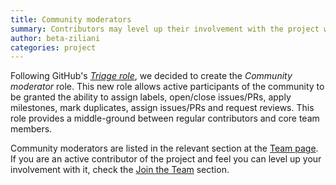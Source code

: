 ```yaml
---
title: Community moderators
summary: Contributors may level up their involvement with the project with the new role.
author: beta-ziliani
categories: project
---
```


Following GitHub's <a href="https://docs.github.com/en/organizations/managing-access-to-your-organizations-repositories/repository-permission-levels-for-an-organization"><i>Triage role</i></a>, we decided to create the _Community moderator_ role.
This new role allows active participants of the community to be granted the ability to assign labels, open/close issues/PRs, apply milestones, mark duplicates, assign issues/PRs and request reviews. This role provides a middle-ground between regular contributors and core team members.

Community moderators are listed in the relevant section at the <a href="/team#moderators">Team page</a>. If you are an active contributor of the project and feel you can level up your involvement with it, check the <a href="/team#join_us">Join the Team</a> section.
